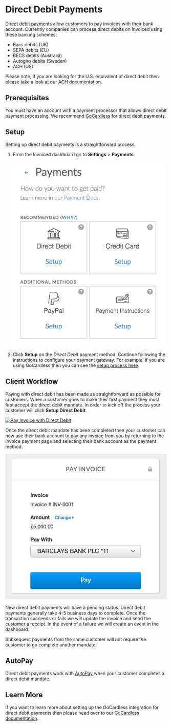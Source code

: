 # Direct Debit Payments

[Direct debit payments](https://en.wikipedia.org/wiki/Direct_debit) allow customers to pay invoices with their bank account. Currently companies can process direct debits on Invoiced using these banking schemes:

- Bacs debits (UK)
- SEPA debits (EU)
- BECS debits (Australia)
- Autogiro debits (Sweden)
- ACH (US)

Please note, if you are looking for the U.S. equivalent of direct debit then please take a look at our [ACH documentation](/docs/payments/ach).

## Prerequisites

You must have an account with a payment processor that allows direct debit payment processing. We recommend [GoCardless](/docs/integrations/gocardless) for direct debit payments.

## Setup

Setting up direct debit payments is a straightforward process.

1. From the Invoiced dashboard go to **Settings** > **Payments**.

   [![Payment Settings](../img/payment-settings-eu.png)](../img/payment-settings-eu.png)

2. Click **Setup** on the *Direct Debit* payment method. Continue following the instructions to configure your payment gateway. For example, if you are using GoCardless then you can see the [setup process here](/docs/integrations/gocardless#setup).

## Client Workflow

Paying with direct debit has been made as straightforward as possible for customers. When a customer goes to make their first payment they must first accept the direct debit mandate. In order to kick off the process your customer will click **Setup Direct Debit**.

[![Pay Invoice with Direct Debit](/docs/img/pay-invoice-direct-debit.png)](/docs/img/pay-invoice-direct-debit.png)

Once the direct debit mandate has been completed then your customer can now use their bank account to pay any invoice from you by returning to the invoice payment page and selecting their bank account as the payment method.

[![GoCardless Direct Debit Payment](../img/pay-invoice-direct-debit-2.png)](../img/pay-invoice-direct-debit-2.png)

New direct debit payments will have a pending status. Direct debit payments generally take 4-5 business days to complete. Once the transaction succeeds or fails we will update the invoice and send the customer a receipt. In the event of a failure we will create an event in the dashboard.

Subsequent payments from the same customer will not require the customer to go complete another mandate.

## AutoPay

Direct debit payments work with [AutoPay](/docs/payments/autopay) when your customer completes a direct debit mandate.

## Learn More

If you want to learn more about setting up the GoCardless integration for direct debit payments then please head over to our [GoCardless documentation](/docs/integrations/gocardless).